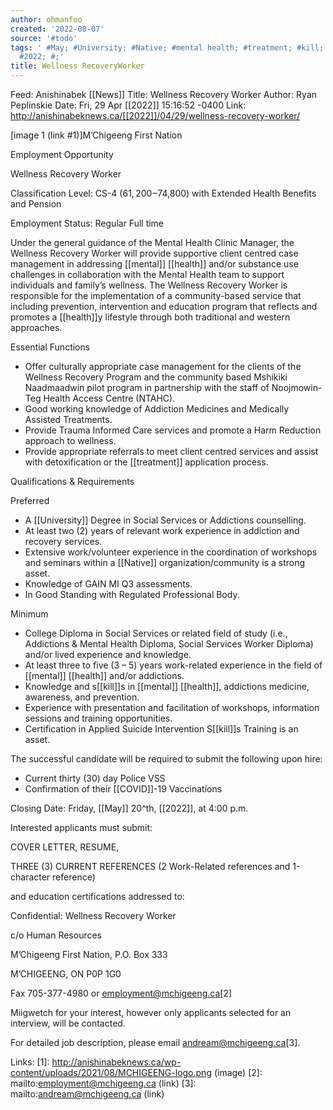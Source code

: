 ```yaml
---
author: ohmanfoo
created: '2022-08-07'
source: '#todo'
tags: ' #May; #University; #Native; #mental health; #treatment; #kill; #News; #COVID;
  #2022; #;'
title: Wellness RecoveryWorker
---
```


Feed: Anishinabek [[News]]
Title: Wellness Recovery Worker
Author: Ryan Peplinskie
Date: Fri, 29 Apr [[2022]] 15:16:52 -0400
Link: http://anishinabeknews.ca/[[2022]]/04/29/wellness-recovery-worker/
 
[image 1 (link #1)]M’Chigeeng First Nation
 
Employment Opportunity
 
Wellness Recovery Worker
 
Classification Level: CS-4 ($61,200-$74,800) with Extended Health Benefits and 
Pension
 
Employment Status: Regular Full time
 
Under the general guidance of the Mental Health Clinic Manager, the Wellness 
Recovery Worker will provide supportive client centred case management in 
addressing [[mental]] [[health]] and/or substance use challenges in collaboration with 
the Mental Health team to support individuals and family’s wellness. The 
Wellness Recovery Worker is responsible for the implementation of a 
community-based service that including prevention, intervention and education 
program that reflects and promotes a [[health]]y lifestyle through both traditional 
and western approaches.
 
Essential Functions
 
  * Offer culturally appropriate case management for the clients of the Wellness
  Recovery Program and the community based Mshikiki Naadmaadwin pilot program in
  partnership with the staff of Noojmowin-Teg Health Access Centre (NTAHC).
  * Good working knowledge of Addiction Medicines and Medically Assisted 
  Treatments.
  * Provide Trauma Informed Care services and promote a Harm Reduction approach 
  to wellness.
  * Provide appropriate referrals to meet client centred services and assist 
  with detoxification or the [[treatment]] application process.
 
Qualifications & Requirements
 
Preferred
 
  * A [[University]] Degree in Social Services or Addictions counselling.
  * At least two (2) years of relevant work experience in addiction and recovery
  services.
  * Extensive work/volunteer experience in the coordination of workshops and 
  seminars within a [[Native]] organization/community is a strong asset.
  * Knowledge of GAIN MI Q3 assessments.
  * In Good Standing with Regulated Professional Body.
 
Minimum
 
  * College Diploma in Social Services or related field of study (i.e., 
  Addictions & Mental Health Diploma, Social Services Worker Diploma) and/or 
  lived experience and knowledge.
  * At least three to five (3 – 5) years work-related experience in the field of
  [[mental]] [[health]] and/or addictions.
  * Knowledge and s[[kill]]s in [[mental]] [[health]], addictions medicine, awareness, and 
  prevention.
  * Experience with presentation and facilitation of workshops, information 
  sessions and training opportunities.
  * Certification in Applied Suicide Intervention S[[kill]]s Training is an asset.
 
The successful candidate will be required to submit the following upon hire:
 
  * Current thirty (30) day Police VSS
  * Confirmation of their [[COVID]]-19 Vaccinations
 
Closing Date: Friday, [[May]] 20^th, [[2022]], at 4:00 p.m.
 
Interested applicants must submit:
 
COVER LETTER, RESUME, 
 
THREE (3) CURRENT REFERENCES (2 Work-Related references and 1-character 
reference) 
 
and education certifications addressed to:
 
Confidential: Wellness Recovery Worker
 
c/o Human Resources
 
M’Chigeeng First Nation, P.O. Box 333
 
M’CHIGEENG, ON P0P 1G0
 
Fax 705-377-4980 or employment@mchigeeng.ca[2]
 
Miigwetch for your interest, however only applicants selected for an interview, 
will be contacted.
 
For detailed job description, please email andream@mchigeeng.ca[3].
 
Links: 
[1]: http://anishinabeknews.ca/wp-content/uploads/2021/08/MCHIGEENG-logo.png (image)
[2]: mailto:employment@mchigeeng.ca (link)
[3]: mailto:andream@mchigeeng.ca (link)